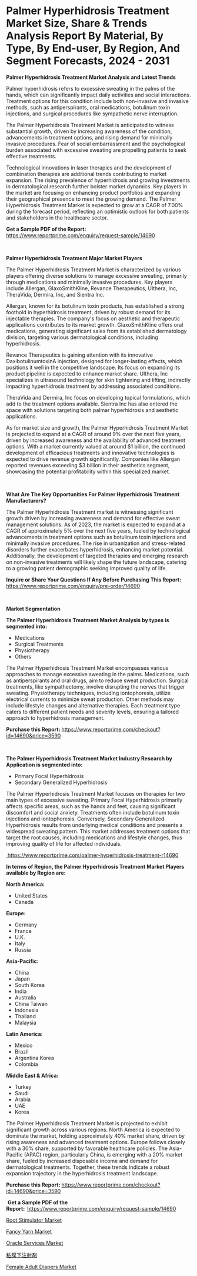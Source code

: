 <p><h1>Palmer Hyperhidrosis Treatment Market Size, Share & Trends Analysis Report By Material, By Type, By End-user, By Region, And Segment Forecasts, 2024 - 2031</h1></p><p><strong>Palmer Hyperhidrosis Treatment Market Analysis and Latest Trends</strong></p>
<p><p>Palmer hyperhidrosis refers to excessive sweating in the palms of the hands, which can significantly impact daily activities and social interactions. Treatment options for this condition include both non-invasive and invasive methods, such as antiperspirants, oral medications, botulinum toxin injections, and surgical procedures like sympathetic nerve interruption. </p><p>The Palmer Hyperhidrosis Treatment Market is anticipated to witness substantial growth, driven by increasing awareness of the condition, advancements in treatment options, and rising demand for minimally invasive procedures. Fear of social embarrassment and the psychological burden associated with excessive sweating are propelling patients to seek effective treatments. </p><p>Technological innovations in laser therapies and the development of combination therapies are additional trends contributing to market expansion. The rising prevalence of hyperhidrosis and growing investments in dermatological research further bolster market dynamics. Key players in the market are focusing on enhancing product portfolios and expanding their geographical presence to meet the growing demand. The Palmer Hyperhidrosis Treatment Market is expected to grow at a CAGR of 7.00% during the forecast period, reflecting an optimistic outlook for both patients and stakeholders in the healthcare sector.</p></p>
<p><strong>Get a Sample PDF of the Report:&nbsp;</strong> <a href="https://www.reportprime.com/enquiry/request-sample/14690">https://www.reportprime.com/enquiry/request-sample/14690</a></p>
<p>&nbsp;</p>
<p><strong>Palmer Hyperhidrosis Treatment Major Market Players</strong></p>
<p><p>The Palmer Hyperhidrosis Treatment Market is characterized by various players offering diverse solutions to manage excessive sweating, primarily through medications and minimally invasive procedures. Key players include Allergan, GlaxoSmithKline, Revance Therapeutics, Ulthera, Inc, TheraVida, Dermira, Inc, and Sientra Inc.</p><p>Allergan, known for its botulinum toxin products, has established a strong foothold in hyperhidrosis treatment, driven by robust demand for its injectable therapies. The company's focus on aesthetic and therapeutic applications contributes to its market growth. GlaxoSmithKline offers oral medications, generating significant sales from its established dermatology division, targeting various dermatological conditions, including hyperhidrosis.</p><p>Revance Therapeutics is gaining attention with its innovative DaxibotulinumtoxinA injection, designed for longer-lasting effects, which positions it well in the competitive landscape. Its focus on expanding its product pipeline is expected to enhance market share. Ulthera, Inc specializes in ultrasound technology for skin tightening and lifting, indirectly impacting hyperhidrosis treatment by addressing associated conditions. </p><p>TheraVida and Dermira, Inc focus on developing topical formulations, which add to the treatment options available. Sientra Inc has also entered the space with solutions targeting both palmar hyperhidrosis and aesthetic applications.</p><p>As for market size and growth, the Palmer Hyperhidrosis Treatment Market is projected to expand at a CAGR of around 9% over the next five years, driven by increased awareness and the availability of advanced treatment options. With a market currently valued at around $1 billion, the continued development of efficacious treatments and innovative technologies is expected to drive revenue growth significantly. Companies like Allergan reported revenues exceeding $3 billion in their aesthetics segment, showcasing the potential profitability within this specialized market.</p></p>
<p>&nbsp;</p>
<p><strong>What Are The Key Opportunities For Palmer Hyperhidrosis Treatment Manufacturers?</strong></p>
<p><p>The Palmer Hyperhidrosis Treatment market is witnessing significant growth driven by increasing awareness and demand for effective sweat management solutions. As of 2023, the market is expected to expand at a CAGR of approximately 5% over the next five years, fueled by technological advancements in treatment options such as botulinum toxin injections and minimally invasive procedures. The rise in urbanization and stress-related disorders further exacerbates hyperhidrosis, enhancing market potential. Additionally, the development of targeted therapies and emerging research on non-invasive treatments will likely shape the future landscape, catering to a growing patient demographic seeking improved quality of life.</p></p>
<p><strong>Inquire or Share Your Questions If Any Before Purchasing This Report:</strong> <a href="https://www.reportprime.com/enquiry/pre-order/14690">https://www.reportprime.com/enquiry/pre-order/14690</a></p>
<p>&nbsp;</p>
<p><strong>Market Segmentation</strong></p>
<p><strong>The Palmer Hyperhidrosis Treatment Market Analysis by types is segmented into:</strong></p>
<p><ul><li>Medications</li><li>Surgical Treatments</li><li>Physiotherapy</li><li>Others</li></ul></p>
<p><p>The Palmer Hyperhidrosis Treatment Market encompasses various approaches to manage excessive sweating in the palms. Medications, such as antiperspirants and oral drugs, aim to reduce sweat production. Surgical treatments, like sympathectomy, involve disrupting the nerves that trigger sweating. Physiotherapy techniques, including iontophoresis, utilize electrical currents to minimize sweat production. Other methods may include lifestyle changes and alternative therapies. Each treatment type caters to different patient needs and severity levels, ensuring a tailored approach to hyperhidrosis management.</p></p>
<p><strong>Purchase this Report:&nbsp;</strong><a href="https://www.reportprime.com/checkout?id=14690&price=3590">https://www.reportprime.com/checkout?id=14690&price=3590</a></p>
<p>&nbsp;</p>
<p><strong>The Palmer Hyperhidrosis Treatment Market Industry Research by Application is segmented into:</strong></p>
<p><ul><li>Primary Focal Hyperhidrosis</li><li>Secondary Generalized Hyperhidrosis</li></ul></p>
<p><p>The Palmer Hyperhidrosis Treatment Market focuses on therapies for two main types of excessive sweating. Primary Focal Hyperhidrosis primarily affects specific areas, such as the hands and feet, causing significant discomfort and social anxiety. Treatments often include botulinum toxin injections and iontophoresis. Conversely, Secondary Generalized Hyperhidrosis results from underlying medical conditions and presents a widespread sweating pattern. This market addresses treatment options that target the root causes, including medications and lifestyle changes, thus improving quality of life for affected individuals.</p></p>
<p><a href="https://www.reportprime.com/palmer-hyperhidrosis-treatment-r14690">&nbsp;https://www.reportprime.com/palmer-hyperhidrosis-treatment-r14690</a></p>
<p><strong>In terms of Region, the Palmer Hyperhidrosis Treatment Market Players available by Region are:</strong></p>
<p>
    <p> <strong> North America: </strong>
        <ul>
            <li>United States</li>
            <li>Canada</li>
        </ul>
        </p> 
    <p> <strong> Europe: </strong>
        <ul>
            <li>Germany</li>
            <li>France</li>
            <li>U.K.</li>
            <li>Italy</li>
            <li>Russia</li>
        </ul>
        </p> 
    <p> <strong> Asia-Pacific: </strong>
        <ul>
            <li>China</li>
            <li>Japan</li>
            <li>South Korea</li>
            <li>India</li>
            <li>Australia</li>
            <li>China Taiwan</li>
            <li>Indonesia</li>
            <li>Thailand</li>
            <li>Malaysia</li>
        </ul>
        </p> 
    <p> <strong> Latin America: </strong>
        <ul>
            <li>Mexico</li>
            <li>Brazil</li>
            <li>Argentina Korea</li>
            <li>Colombia</li>
        </ul>
        </p> 
    <p> <strong> Middle East & Africa: </strong>
        <ul>
            <li>Turkey</li>
            <li>Saudi</li>
            <li>Arabia</li>
            <li>UAE</li>
            <li>Korea</li>
        </ul>
    </p>
    </p>
<p><p>The Palmer Hyperhidrosis Treatment Market is projected to exhibit significant growth across various regions. North America is expected to dominate the market, holding approximately 40% market share, driven by rising awareness and advanced treatment options. Europe follows closely with a 30% share, supported by favorable healthcare policies. The Asia-Pacific (APAC) region, particularly China, is emerging with a 20% market share, fueled by increased disposable income and demand for dermatological treatments. Together, these trends indicate a robust expansion trajectory in the hyperhidrosis treatment landscape.</p></p>
<p><strong>Purchase this Report: </strong><a href="https://www.reportprime.com/checkout?id=14690&price=3590">https://www.reportprime.com/checkout?id=14690&price=3590</a></p>
<p>&nbsp;<strong>Get a Sample PDF of the Report:&nbsp;&nbsp;</strong><a href="https://www.reportprime.com/enquiry/request-sample/14690">https://www.reportprime.com/enquiry/request-sample/14690</a></p>
<p><strong></strong></p>
<p><p><a href="https://issuu.com/reportprime-2/docs/root-stimulator-market-size-2030.pp_00c196bd2cb72e">Root Stimulator Market</a></p><p><a href="https://medium.com/@yankeeegox_3026/the-global-fancy-yarn-market-is-at-the-forefront-of-innovation-driving-rapid-industry-evolution-4d7327e9b775">Fancy Yarn Market</a></p><p><a href="https://github.com/AKSHATREPORTPRIME/Market-Research-Report-List-6/blob/main/oracle-services-market.md">Oracle Services Market</a></p><p><a href="https://medium.com/@gregoriookeefe2023/submucosal-injection-agent-market-%E3%81%AE%E3%82%B0%E3%83%AD%E3%83%BC%E3%83%90%E3%83%AB%E5%B8%82%E5%A0%B4%E6%A6%82%E8%A6%81%E3%81%AF-%E4%B8%96%E7%95%8C%E3%81%8A%E3%82%88%E3%81%B3%E4%B8%BB%E8%A6%81%E5%B8%82%E5%A0%B4%E3%81%AB%E3%81%8A%E3%81%91%E3%82%8B%E6%A5%AD%E7%95%8C%E3%81%AB%E5%BD%B1%E9%9F%BF%E3%82%92%E4%B8%8E%E3%81%88%E3%82%8B%E4%B8%BB%E8%A6%81%E3%81%AA%E3%83%88%E3%83%AC%E3%83%B3%E3%83%89%E3%81%AB%E3%81%A4%E3%81%84%E3%81%A6-%E7%8B%AC%E8%87%AA%E3%81%AE%E8%A6%96%E7%82%B9%E3%82%92%E6%8F%90%E4%BE%9B%E3%81%97%E3%81%BE%E3%81%99-2723c9fdaf10">粘膜下注射剤</a></p><p><a href="https://medium.com/@yankeeegox_3026/the-global-female-adult-diapers-market-is-at-the-forefront-of-innovation-driving-rapid-industry-2bfbacc7fd43">Female Adult Diapers Market</a></p></p>